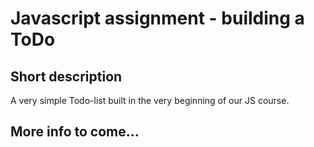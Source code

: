 # Javascript assignment - building a ToDo

## Short description 
A very simple Todo-list built in the very beginning of our JS course. 

## More info to come...
